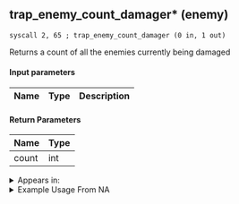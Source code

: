 ## trap_enemy_count_damager* (enemy)

`syscall 2, 65 ; trap_enemy_count_damager (0 in, 1 out)`

Returns a count of all the enemies currently being damaged

#### Input parameters
| Name | Type | Description
|------|------|------------


#### Return Parameters
| Name | Type
|------|-----
| count   | int   


<details>
	<summary>Appears in:</summary>

</details>

<details>
	<summary>Example Usage From NA</summary>
```

```
</details>

